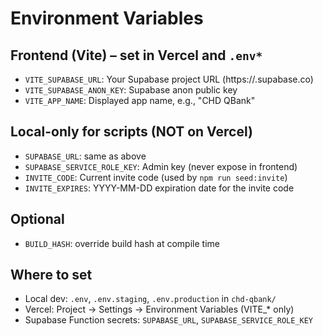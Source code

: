 # Environment Variables

## Frontend (Vite) – set in Vercel and `.env*`
- `VITE_SUPABASE_URL`: Your Supabase project URL (https://<ref>.supabase.co)
- `VITE_SUPABASE_ANON_KEY`: Supabase anon public key
- `VITE_APP_NAME`: Displayed app name, e.g., "CHD QBank"

## Local-only for scripts (NOT on Vercel)
- `SUPABASE_URL`: same as above
- `SUPABASE_SERVICE_ROLE_KEY`: Admin key (never expose in frontend)
- `INVITE_CODE`: Current invite code (used by `npm run seed:invite`)
- `INVITE_EXPIRES`: YYYY-MM-DD expiration date for the invite code

## Optional
- `BUILD_HASH`: override build hash at compile time

## Where to set
- Local dev: `.env`, `.env.staging`, `.env.production` in `chd-qbank/`
- Vercel: Project → Settings → Environment Variables (VITE_* only)
- Supabase Function secrets: `SUPABASE_URL`, `SUPABASE_SERVICE_ROLE_KEY`

